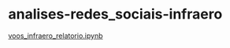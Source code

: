 # analises-redes_sociais-infraero
[voos_infraero_relatorio.ipynb](/voos_infraero_relatorio.ipynb)


